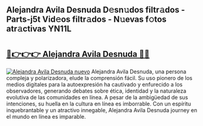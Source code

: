 ## Alejandra Avila Desnuda D𝚎sn𝚞dos filtr𝚊dos - Parts-j5t Vid𝚎os filtr𝚊dos - N𝚞evas f𝚘tos atr𝚊ctivas YN11L

# <h2><a href="http://mbe17o.tromn.icu/?c=Alejandra+Avila+Desnuda">🔗👉👉👉 Alejandra Avila Desnuda 🔗🔗</a></h2>

[![Alejandra Avila Desnuda nuevo](https://i.imgur.com/pEAQMta.gif)](http://mbe17o.tromn.icu/?c=Alejandra+Avila+Desnuda)
Alejandra Avila Desnuda, una persona compleja y polarizadora, elude la comprensión fácil. Su uso pionero de los medios digitales para la autoexpresión ha cautivado y enfurecido a los observadores, generando debates sobre ética, identidad y la naturaleza evolutiva de las comunidades en línea. A pesar de la ambigüedad de sus intenciones, su huella en la cultura en línea es imborrable. Con un espíritu inquebrantable y un atractivo innegable, Alejandra Avila Desnuda journey en el mundo en línea es imparable.

